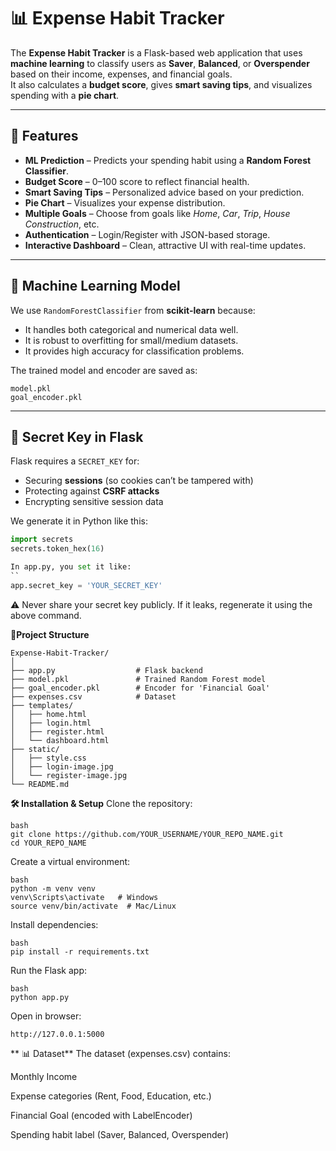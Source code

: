 # 📊 Expense Habit Tracker

The **Expense Habit Tracker** is a Flask-based web application that uses **machine learning** to classify users as **Saver**, **Balanced**, or **Overspender** based on their income, expenses, and financial goals.  
It also calculates a **budget score**, gives **smart saving tips**, and visualizes spending with a **pie chart**.

---

## 🚀 Features
- **ML Prediction** – Predicts your spending habit using a **Random Forest Classifier**.  
- **Budget Score** – 0–100 score to reflect financial health.  
- **Smart Saving Tips** – Personalized advice based on your prediction.  
- **Pie Chart** – Visualizes your expense distribution.  
- **Multiple Goals** – Choose from goals like *Home*, *Car*, *Trip*, *House Construction*, etc.  
- **Authentication** – Login/Register with JSON-based storage.  
- **Interactive Dashboard** – Clean, attractive UI with real-time updates.

---

## 🧠 Machine Learning Model
We use `RandomForestClassifier` from **scikit-learn** because:
- It handles both categorical and numerical data well.
- It is robust to overfitting for small/medium datasets.
- It provides high accuracy for classification problems.

The trained model and encoder are saved as:
  
    model.pkl
    goal_encoder.pkl


---

## 🔑 Secret Key in Flask
Flask requires a `SECRET_KEY` for:
- Securing **sessions** (so cookies can’t be tampered with)  
- Protecting against **CSRF attacks**  
- Encrypting sensitive session data  

We generate it in Python like this:
```python
import secrets
secrets.token_hex(16)

In app.py, you set it like:
``
app.secret_key = 'YOUR_SECRET_KEY'
```
⚠ Never share your secret key publicly.
If it leaks, regenerate it using the above command.

**📂Project Structure**
```
Expense-Habit-Tracker/
│
├── app.py                  # Flask backend
├── model.pkl               # Trained Random Forest model
├── goal_encoder.pkl        # Encoder for 'Financial Goal'
├── expenses.csv            # Dataset
├── templates/
│   ├── home.html
│   ├── login.html
│   ├── register.html
│   └── dashboard.html
├── static/
│   ├── style.css
│   ├── login-image.jpg
│   └── register-image.jpg
└── README.md
```
**🛠 Installation & Setup**
Clone the repository:
```
bash
git clone https://github.com/YOUR_USERNAME/YOUR_REPO_NAME.git
cd YOUR_REPO_NAME
```

Create a virtual environment:
```
bash
python -m venv venv
venv\Scripts\activate   # Windows
source venv/bin/activate  # Mac/Linux
```
Install dependencies:
```
bash
pip install -r requirements.txt
```
Run the Flask app:
```
bash
python app.py
```

Open in browser:
```
http://127.0.0.1:5000
```

** 📊 Dataset**
The dataset (expenses.csv) contains:

Monthly Income

Expense categories (Rent, Food, Education, etc.)

Financial Goal (encoded with LabelEncoder)

Spending habit label (Saver, Balanced, Overspender)

